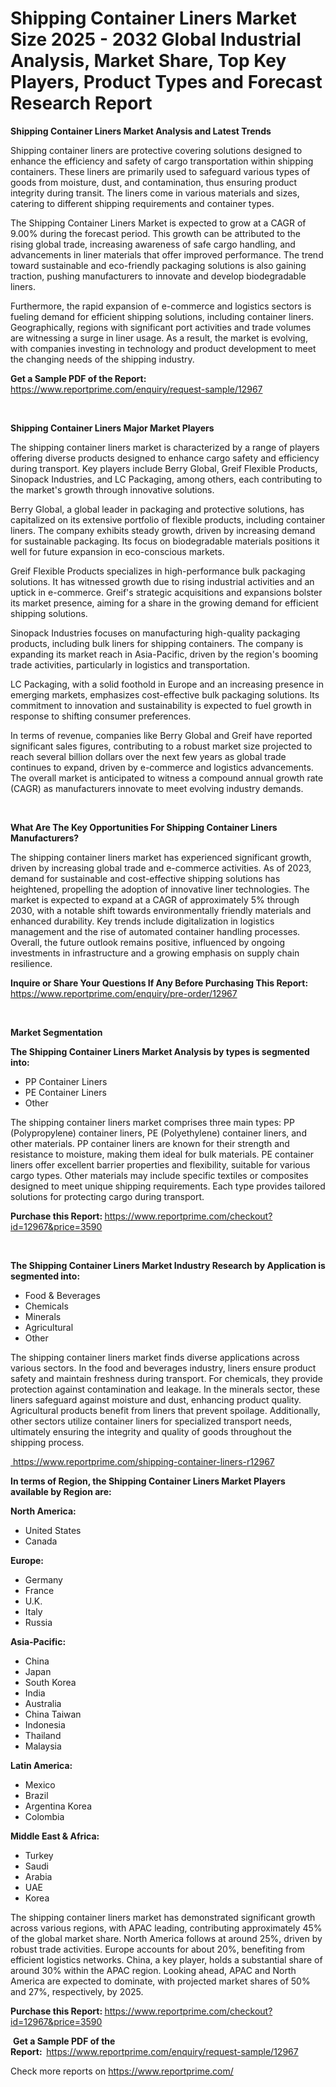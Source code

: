 <p><h1>Shipping Container Liners Market Size 2025 - 2032 Global Industrial Analysis, Market Share, Top Key Players, Product Types and Forecast Research Report</h1></p><p><strong>Shipping Container Liners Market Analysis and Latest Trends</strong></p>
<p><p>Shipping container liners are protective covering solutions designed to enhance the efficiency and safety of cargo transportation within shipping containers. These liners are primarily used to safeguard various types of goods from moisture, dust, and contamination, thus ensuring product integrity during transit. The liners come in various materials and sizes, catering to different shipping requirements and container types.</p><p>The Shipping Container Liners Market is expected to grow at a CAGR of 9.00% during the forecast period. This growth can be attributed to the rising global trade, increasing awareness of safe cargo handling, and advancements in liner materials that offer improved performance. The trend toward sustainable and eco-friendly packaging solutions is also gaining traction, pushing manufacturers to innovate and develop biodegradable liners.</p><p>Furthermore, the rapid expansion of e-commerce and logistics sectors is fueling demand for efficient shipping solutions, including container liners. Geographically, regions with significant port activities and trade volumes are witnessing a surge in liner usage. As a result, the market is evolving, with companies investing in technology and product development to meet the changing needs of the shipping industry.</p></p>
<p><strong>Get a Sample PDF of the Report:&nbsp;</strong> <a href="https://www.reportprime.com/enquiry/request-sample/12967?utm_campaign=3187&utm_medium=2&utm_source=Github&utm_content=ia&utm_term=19032025&utm_id=shipping-container-liners">https://www.reportprime.com/enquiry/request-sample/12967</a></p>
<p>&nbsp;</p>
<p><strong>Shipping Container Liners Major Market Players</strong></p>
<p><p>The shipping container liners market is characterized by a range of players offering diverse products designed to enhance cargo safety and efficiency during transport. Key players include Berry Global, Greif Flexible Products, Sinopack Industries, and LC Packaging, among others, each contributing to the market's growth through innovative solutions.</p><p>Berry Global, a global leader in packaging and protective solutions, has capitalized on its extensive portfolio of flexible products, including container liners. The company exhibits steady growth, driven by increasing demand for sustainable packaging. Its focus on biodegradable materials positions it well for future expansion in eco-conscious markets.</p><p>Greif Flexible Products specializes in high-performance bulk packaging solutions. It has witnessed growth due to rising industrial activities and an uptick in e-commerce. Greif's strategic acquisitions and expansions bolster its market presence, aiming for a share in the growing demand for efficient shipping solutions.</p><p>Sinopack Industries focuses on manufacturing high-quality packaging products, including bulk liners for shipping containers. The company is expanding its market reach in Asia-Pacific, driven by the region's booming trade activities, particularly in logistics and transportation.</p><p>LC Packaging, with a solid foothold in Europe and an increasing presence in emerging markets, emphasizes cost-effective bulk packaging solutions. Its commitment to innovation and sustainability is expected to fuel growth in response to shifting consumer preferences.</p><p>In terms of revenue, companies like Berry Global and Greif have reported significant sales figures, contributing to a robust market size projected to reach several billion dollars over the next few years as global trade continues to expand, driven by e-commerce and logistics advancements. The overall market is anticipated to witness a compound annual growth rate (CAGR) as manufacturers innovate to meet evolving industry demands.</p></p>
<p>&nbsp;</p>
<p><strong>What Are The Key Opportunities For Shipping Container Liners Manufacturers?</strong></p>
<p><p>The shipping container liners market has experienced significant growth, driven by increasing global trade and e-commerce activities. As of 2023, demand for sustainable and cost-effective shipping solutions has heightened, propelling the adoption of innovative liner technologies. The market is expected to expand at a CAGR of approximately 5% through 2030, with a notable shift towards environmentally friendly materials and enhanced durability. Key trends include digitalization in logistics management and the rise of automated container handling processes. Overall, the future outlook remains positive, influenced by ongoing investments in infrastructure and a growing emphasis on supply chain resilience.</p></p>
<p><strong>Inquire or Share Your Questions If Any Before Purchasing This Report:</strong> <a href="https://www.reportprime.com/enquiry/pre-order/12967?utm_campaign=3187&utm_medium=2&utm_source=Github&utm_content=ia&utm_term=19032025&utm_id=shipping-container-liners">https://www.reportprime.com/enquiry/pre-order/12967</a></p>
<p>&nbsp;</p>
<p><strong>Market Segmentation</strong></p>
<p><strong>The Shipping Container Liners Market Analysis by types is segmented into:</strong></p>
<p><ul><li>PP Container Liners</li><li>PE Container Liners</li><li>Other</li></ul></p>
<p><p>The shipping container liners market comprises three main types: PP (Polypropylene) container liners, PE (Polyethylene) container liners, and other materials. PP container liners are known for their strength and resistance to moisture, making them ideal for bulk materials. PE container liners offer excellent barrier properties and flexibility, suitable for various cargo types. Other materials may include specific textiles or composites designed to meet unique shipping requirements. Each type provides tailored solutions for protecting cargo during transport.</p></p>
<p><strong>Purchase this Report:&nbsp;</strong><a href="https://www.reportprime.com/checkout?id=12967&price=3590&utm_campaign=3187&utm_medium=2&utm_source=Github&utm_content=ia&utm_term=19032025&utm_id=shipping-container-liners">https://www.reportprime.com/checkout?id=12967&price=3590</a></p>
<p>&nbsp;</p>
<p><strong>The Shipping Container Liners Market Industry Research by Application is segmented into:</strong></p>
<p><ul><li>Food & Beverages</li><li>Chemicals</li><li>Minerals</li><li>Agricultural</li><li>Other</li></ul></p>
<p><p>The shipping container liners market finds diverse applications across various sectors. In the food and beverages industry, liners ensure product safety and maintain freshness during transport. For chemicals, they provide protection against contamination and leakage. In the minerals sector, these liners safeguard against moisture and dust, enhancing product quality. Agricultural products benefit from liners that prevent spoilage. Additionally, other sectors utilize container liners for specialized transport needs, ultimately ensuring the integrity and quality of goods throughout the shipping process.</p></p>
<p><a href="https://www.reportprime.com/shipping-container-liners-r12967?utm_campaign=3187&utm_medium=2&utm_source=Github&utm_content=ia&utm_term=19032025&utm_id=shipping-container-liners">&nbsp;https://www.reportprime.com/shipping-container-liners-r12967</a></p>
<p><strong>In terms of Region, the Shipping Container Liners Market Players available by Region are:</strong></p>
<p>
    <p> <strong> North America: </strong>
        <ul>
            <li>United States</li>
            <li>Canada</li>
        </ul>
        </p> 
    <p> <strong> Europe: </strong>
        <ul>
            <li>Germany</li>
            <li>France</li>
            <li>U.K.</li>
            <li>Italy</li>
            <li>Russia</li>
        </ul>
        </p> 
    <p> <strong> Asia-Pacific: </strong>
        <ul>
            <li>China</li>
            <li>Japan</li>
            <li>South Korea</li>
            <li>India</li>
            <li>Australia</li>
            <li>China Taiwan</li>
            <li>Indonesia</li>
            <li>Thailand</li>
            <li>Malaysia</li>
        </ul>
        </p> 
    <p> <strong> Latin America: </strong>
        <ul>
            <li>Mexico</li>
            <li>Brazil</li>
            <li>Argentina Korea</li>
            <li>Colombia</li>
        </ul>
        </p> 
    <p> <strong> Middle East & Africa: </strong>
        <ul>
            <li>Turkey</li>
            <li>Saudi</li>
            <li>Arabia</li>
            <li>UAE</li>
            <li>Korea</li>
        </ul>
    </p>
    </p>
<p><p>The shipping container liners market has demonstrated significant growth across various regions, with APAC leading, contributing approximately 45% of the global market share. North America follows at around 25%, driven by robust trade activities. Europe accounts for about 20%, benefiting from efficient logistics networks. China, a key player, holds a substantial share of around 30% within the APAC region. Looking ahead, APAC and North America are expected to dominate, with projected market shares of 50% and 27%, respectively, by 2025.</p></p>
<p><strong>Purchase this Report: </strong><a href="https://www.reportprime.com/checkout?id=12967&price=3590&utm_campaign=3187&utm_medium=2&utm_source=Github&utm_content=ia&utm_term=19032025&utm_id=shipping-container-liners">https://www.reportprime.com/checkout?id=12967&price=3590</a></p>
<p>&nbsp;<strong>Get a Sample PDF of the Report:&nbsp;&nbsp;</strong><a href="https://www.reportprime.com/enquiry/request-sample/12967?utm_campaign=3187&utm_medium=2&utm_source=Github&utm_content=ia&utm_term=19032025&utm_id=shipping-container-liners">https://www.reportprime.com/enquiry/request-sample/12967</a></p>
<p><strong></strong></p>
<p>Check more reports on <a href="https://www.reportprime.com/?utm_campaign=3187&utm_medium=2&utm_source=Github&utm_content=ia&utm_term=19032025&utm_id=shipping-container-liners">https://www.reportprime.com/</a></p>
